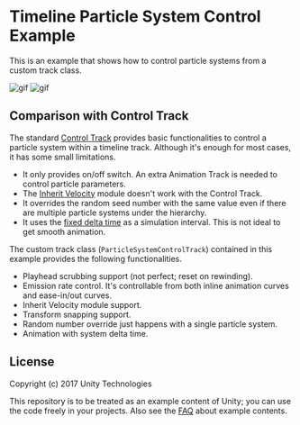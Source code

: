 Timeline Particle System Control Example
========================================

This is an example that shows how to control particle systems from a custom 
track class.

![gif](https://i.imgur.com/rJz6eWk.gif)
![gif](https://i.imgur.com/G6LnNFn.gif)

Comparison with Control Track
-----------------------------

The standard [Control Track] provides basic functionalities to control a
particle system within a timeline track. Although it's enough for most cases,
it has some small limitations.

- It only provides on/off switch. An extra Animation Track is needed to control
  particle parameters.
- The [Inherit Velocity] module doesn't work with the Control Track.
- It overrides the random seed number with the same value even if there are
  multiple particle systems under the hierarchy.
- It uses the [fixed delta time] as a simulation interval. This is not ideal to
  get smooth animation.

The custom track class (`ParticleSystemControlTrack`) contained in this example
provides the following functionalities.

- Playhead scrubbing support (not perfect; reset on rewinding).
- Emission rate control. It's controllable from both inline animation curves
  and ease-in/out curves.
- Inherit Velocity module support.
- Transform snapping support.
- Random number override just happens with a single particle system.
- Animation with system delta time.

[Control Track]: https://docs.unity3d.com/Packages/com.unity.timeline@1.7/api/UnityEngine.Timeline.ControlTrack.html
[Inherit Velocity]: https://docs.unity3d.com/Manual/PartSysInheritVelocity.html
[fixed delta time]: https://docs.unity3d.com/ScriptReference/Time-fixedDeltaTime.html

License
-------

Copyright (c) 2017 Unity Technologies

This repository is to be treated as an example content of Unity; you can use
the code freely in your projects. Also see the [FAQ] about example contents.

[FAQ]: https://unity3d.com/unity/faq#faq-37863
